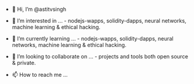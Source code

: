 - 👋 Hi, I’m @astitvsingh
- 👀 I’m interested in ...
        - nodejs-wapps, solidity-dapps, neural networks, machine learning & ethical hacking.
        
- 🌱 I’m currently learning ...
        - nodejs-wapps, solidity-dapps, neural networks, machine learning & ethical hacking.
        
- 💞️ I’m looking to collaborate on ...
        - projects and tools both open source & private.
        
- 📫 How to reach me ...

<!---
proudstoner/proudstoner is a ✨ special ✨ repository because its `README.md` (this file) appears on your GitHub profile.
You can click the Preview link to take a look at your changes.
--->
